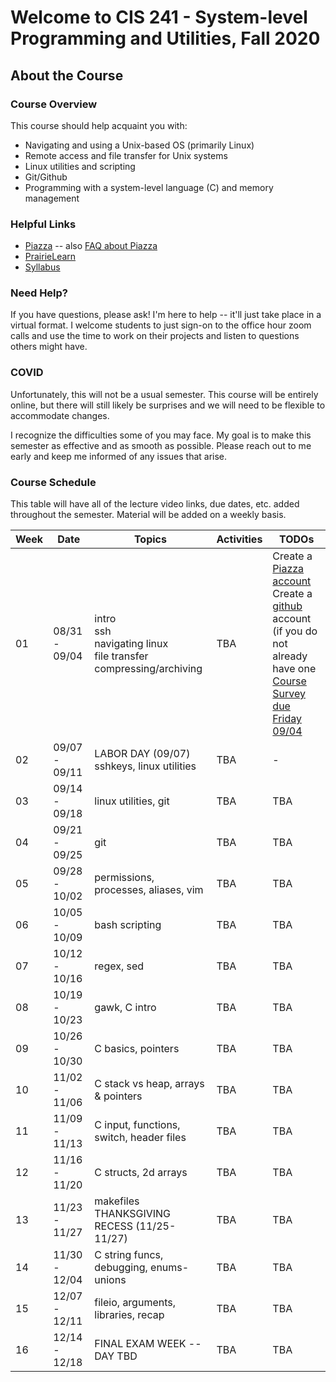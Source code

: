 # Welcome to CIS 241 - System-level Programming and Utilities, Fall 2020

## About the Course

### Course Overview
This course should help acquaint you with:

* Navigating and using a Unix-based OS (primarily Linux)
* Remote access and file transfer for Unix systems
* Linux utilities and scripting
* Git/Github
* Programming with a system-level language (C) and memory management

### Helpful Links

* [Piazza](https://piazza.com/class/kdru22j5k4n3si) -- also [FAQ about Piazza](piazza-faq.md)
* [PrairieLearn](https://prairielearn.engr.illinois.edu/)
* [Syllabus](syllabus.md)

### Need Help?
If you have questions, please ask!  I'm here to help -- it'll
just take place in a virtual format.  I welcome students
to just sign-on to the office hour zoom calls and use the time
to work on their projects and listen to questions others might have.

### COVID
Unfortunately, this will not be a usual semester.  This course
will be entirely online, but there will still likely be
surprises and we will need to be flexible to accommodate changes.

I recognize the difficulties some of you may face.
My goal is to make this semester as effective and as smooth
as possible.  Please reach out to me early and keep me informed
of any issues that arise.


### Course Schedule
This table will have all of the lecture video links, due dates, etc.
added throughout the semester.  Material will be added on a weekly basis.

| Week | Date          | Topics | Activities | TODOs |
| ---- | ------------- | ------ | ---------- | --------- |
|  01  | 08/31 - 09/04 | intro <br> ssh <br> navigating linux <br> file transfer <br> compressing/archiving | TBA | Create a [Piazza account](https://piazza.com/class/kdru22j5k4n3si) <br> Create a [github](https://github.com/) account (if you do not already have one <br> [Course Survey due Friday 09/04](https://forms.gle/zoiNaFCJq5PJeFea7) |
|  02  | 09/07 - 09/11 | LABOR DAY (09/07) sshkeys, linux utilities | TBA | - |
|  03  | 09/14 - 09/18 | linux utilities, git| TBA | TBA |
|  04  | 09/21 - 09/25 | git | TBA | TBA |
|  05  | 09/28 - 10/02 | permissions, processes, aliases, vim | TBA | TBA |
|  06  | 10/05 - 10/09 | bash scripting | TBA | TBA |
|  07  | 10/12 - 10/16 | regex, sed | TBA | TBA |
|  08  | 10/19 - 10/23 | gawk, C intro| TBA | TBA |
|  09  | 10/26 - 10/30 | C basics, pointers | TBA | TBA |
|  10  | 11/02 - 11/06 | C stack vs heap, arrays & pointers | TBA | TBA |
|  11  | 11/09 - 11/13 | C input, functions, switch, header files| TBA | TBA |
|  12  | 11/16 - 11/20 | C structs, 2d arrays| TBA | TBA |
|  13  | 11/23 - 11/27 | makefiles <br> THANKSGIVING RECESS (11/25-11/27) | TBA | TBA |
|  14  | 11/30 - 12/04 | C string funcs, debugging, enums-unions | TBA | TBA |
|  15  | 12/07 - 12/11 | fileio, arguments, libraries, recap | TBA | TBA |
|  16  | 12/14 - 12/18 | FINAL EXAM WEEK -- DAY TBD | TBA | TBA |
